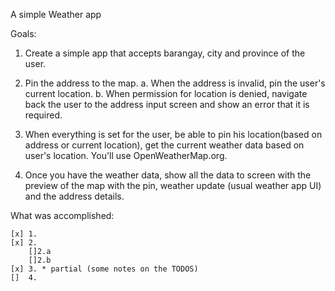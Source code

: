 A simple Weather app

Goals:

1. Create a simple app that accepts barangay, city and province of the user. 
2. Pin the address to the map. 
    a. When the address is invalid, pin the user's current location. 
    b. When permission for location is denied, navigate back the user to the address input screen and show an error that it is required.
3. When everything is set for the user, be able to pin his location(based on address or current location), get the current weather data based on user's location. You'll use OpenWeatherMap.org.
    
4. Once you have the weather data, show all the data to screen with the preview of the map with the pin, weather update (usual weather app UI) and the address details.

What was accomplished:

    [x] 1.
    [x] 2.
        []2.a
        []2.b
    [x] 3. * partial (some notes on the TODOS)
    []  4.